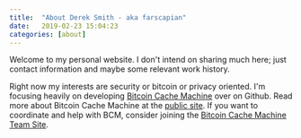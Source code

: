 ```yaml
---
title:  "About Derek Smith - aka farscapian"
date:   2019-02-23 15:04:23
categories: [about]
---
```


Welcome to my personal website. I don't intend on sharing much here; just contact information and maybe some relevant work history.

Right now my interests are security or bitcoin or privacy oriented. I'm focusing heavily on developing <a href="https://github.com/BitcoinCacheMachine/BitcoinCacheMachine" target="_blank">Bitcoin Cache Machine</a> over on Github. Read more about Bitcoin Cache Machine at the <a href="https://www.bitcoincachemachine.org" target="_blank">public site</a>. If you want to coordinate and help with BCM, consider joining the <a href="https://keybase.io/team/btccachemachine" target="_blank">Bitcoin Cache Machine Team Site</a>.
